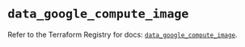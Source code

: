 # `data_google_compute_image`

Refer to the Terraform Registry for docs: [`data_google_compute_image`](https://registry.terraform.io/providers/hashicorp/google/5.35.0/docs/data-sources/compute_image).
